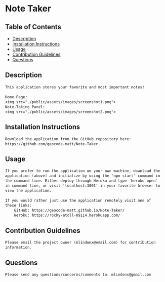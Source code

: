 # Note Taker

  ## Table of Contents
  * [Description](#description)
  * [Installation Instructions](#installation-instructions)
  * [Usage](#usage)
  * [Contribution Guidelines](#contribution-guidelines)
  * [Questions](#questions)
  
  ## Description
    This application stores your favorite and most important notes!

    Home Page:
    <img src="./public/assets/images/screenshot1.png">
    Note-Taking Panel:
    <img src="./public/assets/images/screenshot2.png">

  ## Installation Instructions
    Download the application from the GitHub repository here: https://github.com/geocode-matt/Note-Taker.

  ## Usage
    If you prefer to run the application on your own machine, download the application (above) and initialize by using the 'npm start' command in the command line. Either deploy through Heroku and type 'heroku open' in command line, or visit 'localhost:3001' in your favorite browser to view the application.
  
    If you would rather just use the application remotely visit one of these links:
        GitHub: https://geocode-matt.github.io/Note-Taker/
        Heroku: https://rocky-atoll-09114.herokuapp.com/
        
  ## Contribution Guidelines
    Please email the project owner (mlindenx@email.com) for contribution information. 

  ## Questions
    Please send any questions/concerns/comments to: mlindenx@gmail.com

